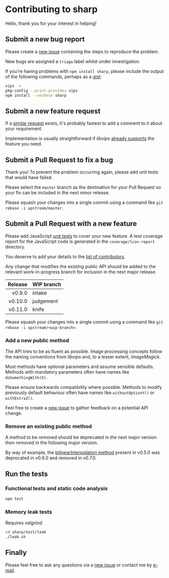 # Contributing to sharp

Hello, thank you for your interest in helping!

## Submit a new bug report

Please create a [new issue](https://github.com/lovell/sharp/issues/new) containing the steps to reproduce the problem.

New bugs are assigned a `triage` label whilst under investigation.

If you're having problems with `npm install sharp`, please include the output of the following commands, perhaps as a [gist](https://gist.github.com/):

```sh
vips -v
pkg-config --print-provides vips
npm install --verbose sharp
```

## Submit a new feature request

If a [similar request](https://github.com/lovell/sharp/labels/enhancement) exists, it's probably fastest to add a comment to it about your requirement.

Implementation is usually straightforward if _libvips_ [already supports](http://www.vips.ecs.soton.ac.uk/supported/current/doc/html/libvips/ch03.html) the feature you need.

## Submit a Pull Request to fix a bug

Thank you! To prevent the problem occurring again, please add unit tests that would have failed.

Please select the `master` branch as the destination for your Pull Request so your fix can be included in the next minor release.

Please squash your changes into a single commit using a command like `git rebase -i upstream/master`.

## Submit a Pull Request with a new feature

Please add JavaScript [unit tests](https://github.com/lovell/sharp/tree/master/test/unit) to cover your new feature. A test coverage report for the JavaScript code is generated in the `coverage/lcov-report` directory.

You deserve to add your details to the [list of contributors](https://github.com/lovell/sharp/blob/master/package.json#L5).

Any change that modifies the existing public API should be added to the relevant work-in-progress branch for inclusion in the next major release.

| Release | WIP branch |
| ------: | :--------- |
|  v0.9.0 | intake     |
| v0.10.0 | judgement  |
| v0.11.0 | knife      |

Please squash your changes into a single commit using a command like `git rebase -i upstream/<wip-branch>`.

### Add a new public method

The API tries to be as fluent as possible. Image processing concepts follow the naming conventions from _libvips_ and, to a lesser extent, _ImageMagick_.

Most methods have optional parameters and assume sensible defaults. Methods with mandatory parameters often have names like `doSomethingWith(X)`.

Please ensure backwards compatibility where possible. Methods to modify previously default behaviour often have names like `withoutOptionY()` or `withExtraZ()`.

Feel free to create a [new issue](https://github.com/lovell/sharp/issues/new) to gather feedback on a potential API change.

### Remove an existing public method

A method to be removed should be deprecated in the next major version then removed in the following major version.

By way of example, the [bilinearInterpolation method](https://github.com/lovell/sharp/blob/v0.6.0/index.js#L155) present in v0.5.0 was deprecated in v0.6.0 and removed in v0.7.0.

## Run the tests

### Functional tests and static code analysis

```sh
npm test
```

### Memory leak tests

Requires _valgrind_.

```sh
cd sharp/test/leak
./leak.sh
```

## Finally

Please feel free to ask any questions via a [new issue](https://github.com/lovell/sharp/issues/new) or contact me by [e-mail](https://github.com/lovell/sharp/blob/master/package.json#L4).
